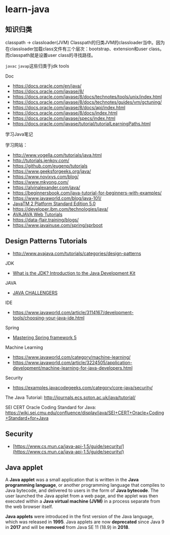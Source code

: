 # learn-java

## 知识归类

classpath -> classloader(JVM)
Classpath的归类JVM的classloader当中。因为在classloader加载class文件有三个层次：bootstrap、extension和user class。而classpath就是设置user class的寻找路径。


`javac` `javap`这些归类于jdk tools

Doc

- https://docs.oracle.com/en/java/
- https://docs.oracle.com/javase/8/
- https://docs.oracle.com/javase/8/docs/technotes/tools/unix/index.html
- https://docs.oracle.com/javase/8/docs/technotes/guides/vm/gctuning/
- https://docs.oracle.com/javase/8/docs/api/index.html
- https://docs.oracle.com/javase/8/docs/index.html
- https://docs.oracle.com/javase/specs/index.html
- https://docs.oracle.com/javase/tutorial/tutorialLearningPaths.html

学习Java笔记

学习网站：

- http://www.vogella.com/tutorials/java.html
- http://tutorials.jenkov.com/
- https://github.com/eugenp/tutorials
- https://www.geeksforgeeks.org/java/
- https://www.novixys.com/blog/
- https://www.mkyong.com/
- https://alvinalexander.com/java/
- https://beginnersbook.com/java-tutorial-for-beginners-with-examples/
- https://www.javaworld.com/blog/java-101/
- [JavaTM 2 Platform Standard Edition 5.0](https://www.cs.mun.ca/java-api-1.5/guide/)
- https://developer.ibm.com/technologies/java/
- [AVAJAVA Web Tutorials](http://www.avajava.com/tutorials/)
- https://data-flair.training/blogs/
- https://www.javainuse.com/spring/sprboot

## Design Patterns Tutorials

- http://www.avajava.com/tutorials/categories/design-patterns

JDK

- [What is the JDK? Introduction to the Java Development Kit](https://www.javaworld.com/article/3296360/core-java/what-is-the-jdk-introduction-to-the-java-development-kit.html)

JAVA

- [JAVA CHALLENGERS](https://www.javaworld.com/blog/java-challengers/)

IDE

- https://www.javaworld.com/article/3114167/development-tools/choosing-your-java-ide.html

Spring

- [Mastering Spring framework 5](https://www.javaworld.com/article/2078034/spring-framework/spring-framework-mastering-spring-mvc.html)

Machine Learning

- https://www.javaworld.com/category/machine-learning/
- https://www.javaworld.com/article/3224505/application-development/machine-learning-for-java-developers.html


Security

- https://examples.javacodegeeks.com/category/core-java/security/

The Java Tutorial: http://journals.ecs.soton.ac.uk/java/tutorial/

SEI CERT Oracle Coding Standard for Java: https://wiki.sei.cmu.edu/confluence/display/java/SEI+CERT+Oracle+Coding+Standard+for+Java

## Security

- [https://www.cs.mun.ca/java-api-1.5/guide/security/](https://www.cs.mun.ca/java-api-1.5/guide/security/)

## Java applet

A **Java applet** was a small application that is written in the **Java programming language**, or another programming language that compiles to Java bytecode, and delivered to users in the form of **Java bytecode**. The user launched the Java applet from a web page, and the applet was then executed within a **Java virtual machine (JVM)** in a process separate from the web browser itself. 

**Java applets** were introduced in the first version of the Java language, which was released in **1995**. Java applets are now **deprecated** since Java 9 in **2017** and will be **removed** from Java SE 11 (18.9) in **2018**.

